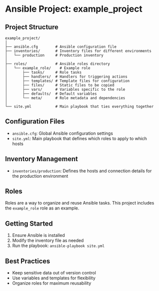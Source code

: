 # Ansible Project: example_project

## Project Structure

```
example_project/
│
├── ansible.cfg        # Ansible configuration file
├── inventories/       # Inventory files for different environments
│   └── production     # Production inventory
│
├── roles/             # Ansible roles directory
│   └── example_role/    # Example role
│       ├── tasks/     # Role tasks
│       ├── handlers/  # Handlers for triggering actions
│       ├── templates/ # Template files for configuration
│       ├── files/     # Static files to be copied
│       ├── vars/      # Variables specific to the role
│       ├── defaults/  # Default variables
│       └── meta/      # Role metadata and dependencies
│
└── site.yml           # Main playbook that ties everything together
```

## Configuration Files

- `ansible.cfg`: Global Ansible configuration settings
- `site.yml`: Main playbook that defines which roles to apply to which hosts

## Inventory Management

- `inventories/production`: Defines the hosts and connection details for the production environment

## Roles

Roles are a way to organize and reuse Ansible tasks. This project includes the `example_role` role as an example.

## Getting Started

1. Ensure Ansible is installed
2. Modify the inventory file as needed
3. Run the playbook: `ansible-playbook site.yml`

## Best Practices

- Keep sensitive data out of version control
- Use variables and templates for flexibility
- Organize roles for maximum reusability
